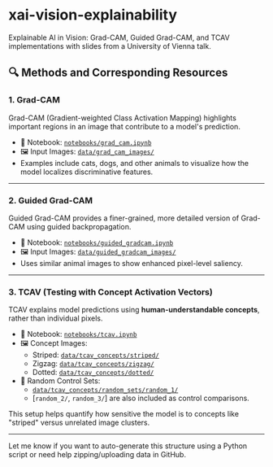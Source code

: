 # xai-vision-explainability
Explainable AI in Vision: Grad-CAM, Guided Grad-CAM, and TCAV implementations with slides from a University of Vienna talk.

## 🔍 Methods and Corresponding Resources

### 1. Grad-CAM

Grad-CAM (Gradient-weighted Class Activation Mapping) highlights important regions in an image that contribute to a model's prediction.

- 📓 Notebook: [`notebooks/grad_cam.ipynb`](notebooks/grad_cam.ipynb)
- 🖼️ Input Images: [`data/grad_cam_images/`](data/grad_cam_images/)
- Examples include cats, dogs, and other animals to visualize how the model localizes discriminative features.

---

### 2. Guided Grad-CAM

Guided Grad-CAM provides a finer-grained, more detailed version of Grad-CAM using guided backpropagation.

- 📓 Notebook: [`notebooks/guided_gradcam.ipynb`](notebooks/guided_gradcam.ipynb)
- 🖼️ Input Images: [`data/guided_gradcam_images/`](data/guided_gradcam_images/)
- Uses similar animal images to show enhanced pixel-level saliency.

---

### 3. TCAV (Testing with Concept Activation Vectors)

TCAV explains model predictions using **human-understandable concepts**, rather than individual pixels.

- 📓 Notebook: [`notebooks/tcav.ipynb`](notebooks/tcav.ipynb)
- 🖼️ Concept Images:
  - Striped: [`data/tcav_concepts/striped/`](data/tcav_concepts/striped/)
  - Zigzag: [`data/tcav_concepts/zigzag/`](data/tcav_concepts/zigzag/)
  - Dotted: [`data/tcav_concepts/dotted/`](data/tcav_concepts/dotted/)
- 🎲 Random Control Sets:
  - [`data/tcav_concepts/random_sets/random_1/`](data/tcav_concepts/random_sets/random_1/)
  - [`random_2/`, `random_3/`] are also included as control comparisons.

This setup helps quantify how sensitive the model is to concepts like "striped" versus unrelated image clusters.

---

Let me know if you want to auto-generate this structure using a Python script or need help zipping/uploading data in GitHub.

